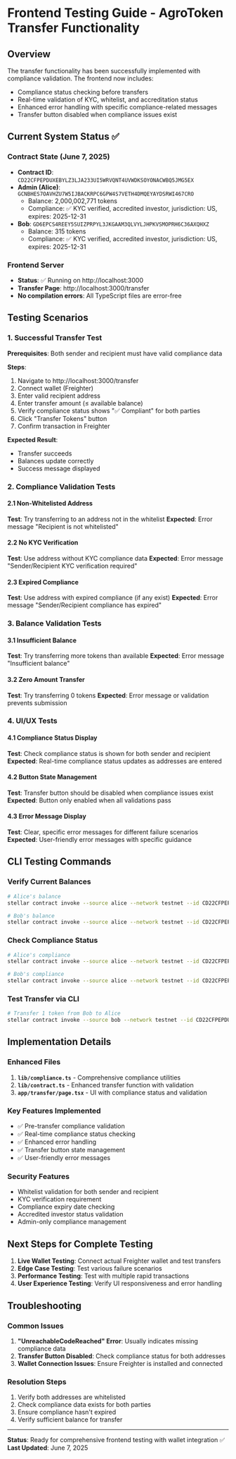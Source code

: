 # Frontend Testing Guide - AgroToken Transfer Functionality

## Overview
The transfer functionality has been successfully implemented with compliance validation. The frontend now includes:

- Compliance status checking before transfers
- Real-time validation of KYC, whitelist, and accreditation status
- Enhanced error handling with specific compliance-related messages
- Transfer button disabled when compliance issues exist

## Current System Status ✅

### Contract State (June 7, 2025)
- **Contract ID**: `CD22CFPEPDUXEBYLZ3LJA233UI5WRVQNT4UVWDKSOYONACWBQ5JMG5EX`
- **Admin (Alice)**: `GCNBHES7OAVHZU7W5IJBACKRPC6GPW4S7VETH4DMQEYAYDSRWI467CRO`
  - Balance: 2,000,002,771 tokens
  - Compliance: ✅ KYC verified, accredited investor, jurisdiction: US, expires: 2025-12-31
- **Bob**: `GD6EPCS4REEY5SUIZPRPYL3JKGAAM3QLVYLJHPKVSMOPRH6C36AXQHXZ`
  - Balance: 315 tokens
  - Compliance: ✅ KYC verified, accredited investor, jurisdiction: US, expires: 2025-12-31

### Frontend Server
- **Status**: ✅ Running on http://localhost:3000
- **Transfer Page**: http://localhost:3000/transfer
- **No compilation errors**: All TypeScript files are error-free

## Testing Scenarios

### 1. Successful Transfer Test
**Prerequisites**: Both sender and recipient must have valid compliance data

**Steps**:
1. Navigate to http://localhost:3000/transfer
2. Connect wallet (Freighter)
3. Enter valid recipient address
4. Enter transfer amount (≤ available balance)
5. Verify compliance status shows "✅ Compliant" for both parties
6. Click "Transfer Tokens" button
7. Confirm transaction in Freighter

**Expected Result**: 
- Transfer succeeds
- Balances update correctly
- Success message displayed

### 2. Compliance Validation Tests

#### 2.1 Non-Whitelisted Address
**Test**: Try transferring to an address not in the whitelist
**Expected**: Error message "Recipient is not whitelisted"

#### 2.2 No KYC Verification
**Test**: Use address without KYC compliance data
**Expected**: Error message "Sender/Recipient KYC verification required"

#### 2.3 Expired Compliance
**Test**: Use address with expired compliance (if any exist)
**Expected**: Error message "Sender/Recipient compliance has expired"

### 3. Balance Validation Tests

#### 3.1 Insufficient Balance
**Test**: Try transferring more tokens than available
**Expected**: Error message "Insufficient balance"

#### 3.2 Zero Amount Transfer
**Test**: Try transferring 0 tokens
**Expected**: Error message or validation prevents submission

### 4. UI/UX Tests

#### 4.1 Compliance Status Display
**Test**: Check compliance status is shown for both sender and recipient
**Expected**: Real-time compliance status updates as addresses are entered

#### 4.2 Button State Management
**Test**: Transfer button should be disabled when compliance issues exist
**Expected**: Button only enabled when all validations pass

#### 4.3 Error Message Display
**Test**: Clear, specific error messages for different failure scenarios
**Expected**: User-friendly error messages with specific guidance

## CLI Testing Commands

### Verify Current Balances
```bash
# Alice's balance
stellar contract invoke --source alice --network testnet --id CD22CFPEPDUXEBYLZ3LJA233UI5WRVQNT4UVWDKSOYONACWBQ5JMG5EX -- balance --address alice

# Bob's balance  
stellar contract invoke --source alice --network testnet --id CD22CFPEPDUXEBYLZ3LJA233UI5WRVQNT4UVWDKSOYONACWBQ5JMG5EX -- balance --address bob
```

### Check Compliance Status
```bash
# Alice's compliance
stellar contract invoke --source alice --network testnet --id CD22CFPEPDUXEBYLZ3LJA233UI5WRVQNT4UVWDKSOYONACWBQ5JMG5EX -- get_compliance --address alice

# Bob's compliance
stellar contract invoke --source alice --network testnet --id CD22CFPEPDUXEBYLZ3LJA233UI5WRVQNT4UVWDKSOYONACWBQ5JMG5EX -- get_compliance --address bob
```

### Test Transfer via CLI
```bash
# Transfer 1 token from Bob to Alice
stellar contract invoke --source bob --network testnet --id CD22CFPEPDUXEBYLZ3LJA233UI5WRVQNT4UVWDKSOYONACWBQ5JMG5EX -- transfer --from bob --to alice --amount 1 --send=yes
```

## Implementation Details

### Enhanced Files
1. **`lib/compliance.ts`** - Comprehensive compliance utilities
2. **`lib/contract.ts`** - Enhanced transfer function with validation
3. **`app/transfer/page.tsx`** - UI with compliance status and validation

### Key Features Implemented
- ✅ Pre-transfer compliance validation
- ✅ Real-time compliance status checking
- ✅ Enhanced error handling
- ✅ Transfer button state management
- ✅ User-friendly error messages

### Security Features
- Whitelist validation for both sender and recipient
- KYC verification requirement
- Compliance expiry date checking
- Accredited investor status validation
- Admin-only compliance management

## Next Steps for Complete Testing

1. **Live Wallet Testing**: Connect actual Freighter wallet and test transfers
2. **Edge Case Testing**: Test various failure scenarios
3. **Performance Testing**: Test with multiple rapid transactions
4. **User Experience Testing**: Verify UI responsiveness and error handling

## Troubleshooting

### Common Issues
1. **"UnreachableCodeReached" Error**: Usually indicates missing compliance data
2. **Transfer Button Disabled**: Check compliance status for both addresses
3. **Wallet Connection Issues**: Ensure Freighter is installed and connected

### Resolution Steps
1. Verify both addresses are whitelisted
2. Check compliance data exists for both parties
3. Ensure compliance hasn't expired
4. Verify sufficient balance for transfer

---

**Status**: Ready for comprehensive frontend testing with wallet integration ✅
**Last Updated**: June 7, 2025
